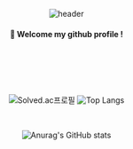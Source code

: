 <div align="center">
  
![header](https://capsule-render.vercel.app/api?type=waving&color=timeGradient&height=300&section=header&text=SEOSEO&fontSize=90&animation=twinkling&fontAlignY=38&desc=GitHub%20For%20Recording%20Activities&descAlignY=51&descAlign=62)
####  :wave: Welcome my github profile !

  <br>
  <br>
  <br>
  <br>


![Solved.ac프로필](http://mazassumnida.wtf/api/v2/generate_badge?boj=seoyeon0833) ![Top Langs](https://github-readme-stats.vercel.app/api/top-langs/?username=SEOSEO22&layout=compact&count_private=true)

<br>

![Anurag's GitHub stats](https://github-readme-stats.vercel.app/api?username=SEOSEO22&count_private=true&show_icons=true&theme=nightowl&hide=stars,prs)

</div>


<!--
**SEOSEO22/SEOSEO22** is a ✨ _special_ ✨ repository because its `README.md` (this file) appears on your GitHub profile.

Here are some ideas to get you started:

- 🔭 I’m currently working on ...
- 🌱 I’m currently learning ...
- 👯 I’m looking to collaborate on ...
- 🤔 I’m looking for help with ...
- 💬 Ask me about ...
- 📫 How to reach me: ...
- 😄 Pronouns: ...
- ⚡ Fun fact: ...
-->
